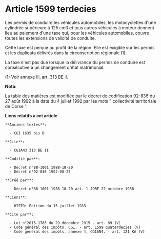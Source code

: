 # Article 1599 terdecies

Les permis de conduire les véhicules automobiles, les motocyclettes d'une cylindrée supérieure à 125 cm3 et tous autres
véhicules à moteur donnent lieu au paiement d'une taxe qui, pour les véhicules automobiles, couvre toutes les extensions de
validité de conduite.

Cette taxe est perçue au profit de la région. Elle est exigible sur les permis et les duplicata délivrés dans la
circonscription régionale (1).

La taxe n'est pas due lorsque la délivrance du permis de conduire est consécutive à un changement d'état matrimonial.

(1) Voir annexe III, art. 313 BE II.

**Nota:**

La table des matières est modifiée par le décret de codification 92-836 du 27 août 1992 à la date du 4 juillet 1992 par les
mots " collectivité territoriale de Corse ".

**Liens relatifs à cet article**

	**Anciens textes**:

	  - CGI 1635 bis D

	**Cite**:

	  - CGIAN3 313 BE II

	**Codifié par**:

	  - Décret n°88-1001 1988-10-20
	  - Décret n°92-836 1992-08-27

	**Créé par**:

	  - Décret n°88-1001 1988-10-20 art. 1 JORF 22 octobre 1988

	**Liens**:

	  - HISTO: Edition du 15 juillet 1988

	**Cité par**:

	  - Loi n°2015-1785 du 29 décembre 2015 - art. 89 (V)
	  - Code général des impôts, CGI. - art. 1599 quaterdecies (V)
	  - Code général des impôts, annexe 4, CGIAN4. - art. 121 KA (V)
